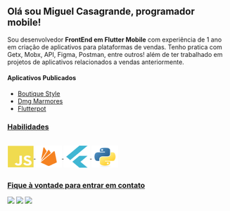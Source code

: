 ## Olá sou Miguel Casagrande, programador mobile!
Sou desenvolvedor <b>FrontEnd em Flutter Mobile</b> com experiência de 1 ano em criação de aplicativos para plataformas de vendas. Tenho pratica com Getx, Mobx, API, Figma, Postman, entre outros! além de ter trabalhado em projetos de aplicativos relacionados a vendas anteriormente.

<h4>Aplicativos Publicados</h3>
<ul>
<li><a href="https://play.google.com/store/apps/details?id=com.cecum.boutique">Boutique Style</li>
<li><a href="https://play.google.com/store/apps/details?id=com.dmg.dmg_delivery">Dmg Marmores</li>
<li><a href="https://github.com/tekboxs/flutterpot">Flutterpot</li>
</ul>
<h3>Habilidades</h3>
<div style="display: display_flex"><br>
  <img align="center" alt="Js" height="50" width="60" src="https://raw.githubusercontent.com/devicons/devicon/master/icons/javascript/javascript-plain.svg">
  <img align="center" alt="Fb" height="50" width="60" src="https://raw.githubusercontent.com/devicons/devicon/master/icons/firebase/firebase-plain.svg">
  <img align="center" alt="Ft" height="50" width="60" src="https://raw.githubusercontent.com/devicons/devicon/master/icons/flutter/flutter-plain.svg">
  <img align="center" alt="py" height="50" width="60" src="https://raw.githubusercontent.com/devicons/devicon/master/icons/python/python-original.svg">
  
  ##
 
<div> 
 
 <h3>Fique à vontade para entrar em contato</h3>

 <a href="https://discord.com/users/433742288150200331" target="_blank"><img src="https://img.shields.io/badge/Discord-7289DA?style=for-the-badge&logo=discord&logoColor=white" target="_blank"></a> 
  <a href = "mailto:contatotekboxs@gmail.com"><img src="https://img.shields.io/badge/-Gmail-%23333?style=for-the-badge&logo=gmail&logoColor=white" target="_blank"></a>
  <a href="https://www.linkedin.com/in/miguel-calmater-92b41a250" target="_blank"><img src="https://img.shields.io/badge/-LinkedIn-%230077B5?style=for-the-badge&logo=linkedin&logoColor=white" target="_blank"></a> 
 
</div>



